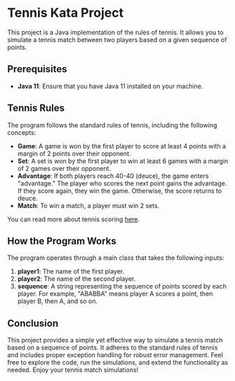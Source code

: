 # Tennis Kata Project

This project is a Java implementation of the rules of tennis. It allows you to simulate a tennis match between two players based on a given sequence of points.

## Prerequisites

- **Java 11**: Ensure that you have Java 11 installed on your machine.

## Tennis Rules

The program follows the standard rules of tennis, including the following concepts:

- **Game**: A game is won by the first player to score at least 4 points with a margin of 2 points over their opponent.
- **Set**: A set is won by the first player to win at least 6 games with a margin of 2 games over their opponent.
- **Advantage**: If both players reach 40-40 (deuce), the game enters "advantage." The player who scores the next point gains the advantage. If they score again, they win the game. Otherwise, the score returns to deuce.
- **Match**: To win a match, a player must win 2 sets.

You can read more about tennis scoring [here](https://en.wikipedia.org/wiki/Tennis_scoring_system).

## How the Program Works

The program operates through a main class that takes the following inputs:

1. **player1**: The name of the first player.
2. **player2**: The name of the second player.
3. **sequence**: A string representing the sequence of points scored by each player. For example, "ABABBA" means player A scores a point, then player B, then A, and so on.

## Conclusion
This project provides a simple yet effective way to simulate a tennis match based on a sequence of points. It adheres to the standard rules of tennis and includes proper exception handling for robust error management.
Feel free to explore the code, run the simulations, and extend the functionality as needed. Enjoy your tennis match simulations!
